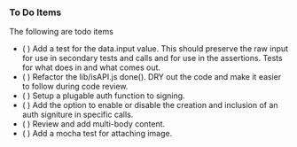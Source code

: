 ### To Do Items
The following are todo items

* ( ) Add a test for the data.input value. This should preserve the raw input for use in secondary tests and calls and for use in the assertions. Tests for what does in and what comes out.
* ( ) Refactor the lib/isAPI.js done(). DRY out the code and make it easier to follow during code review.
* ( ) Setup a plugable auth function to signing.
* ( ) Add the option to enable or disable the creation and inclusion of an auth signiture in specific calls.
* ( ) Review and add multi-body content.
* ( ) Add a mocha test for attaching image.